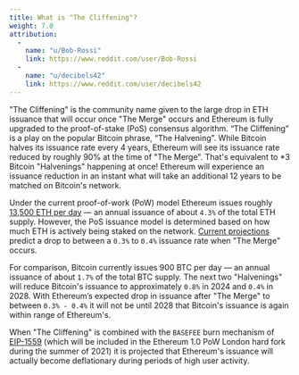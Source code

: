 ```yaml
---
title: What is "The Cliffening"?
weight: 7.0
attribution:
  -
    name: "u/Bob-Rossi"
    link: https://www.reddit.com/user/Bob-Rossi
  -
    name: "u/decibels42"
    link: https://www.reddit.com/user/decibels42
---
```


"The Cliffening" is the community name given to the large drop in ETH issuance that will occur once "The Merge" occurs and Ethereum is fully upgraded to the proof-of-stake (PoS) consensus algorithm. “The Cliffening” is a play on the popular Bitcoin phrase, “The Halvening”. While Bitcoin halves its issuance rate every 4 years, Ethereum will see its issuance rate reduced by roughly 90% at the time of "The Merge". That's equivalent to *3 Bitcoin "Halvenings" happening at once! Ethereum will experience an issuance reduction in an instant what will take an additional 12 years to be matched on Bitcoin's network.

Under the current proof-of-work (PoW) model Ethereum issues roughly [13,500 ETH per day](https://etherscan.io/chart/blockreward) — an annual issuance of about `4.3%` of the total ETH supply. However, the PoS issuance model is determined based on how much ETH is actively being staked on the network. [Current projections](https://i.imgur.com/8u5zY4l.jpg) predict a drop to between a `0.3%` to `0.4%` issuance rate when "The Merge" occurs.

For comparison, Bitcoin currently issues 900 BTC per day — an annual issuance of about `1.7%` of the total BTC supply. The next two "Halvenings" will reduce Bitcoin's issuance to approximately `0.8%` in 2024 and `0.4%` in 2028. With Ethereum’s expected drop in issuance after "The Merge" to between `0.3% - 0.4%` it will not be until 2028 that Bitcoin's issuance is again within range of Ethereum's.

When "The Cliffening" is combined with the `BASEFEE` burn mechanism of [EIP-1559](https://github.com/ethereum/EIPs/blob/master/EIPS/eip-1559.md) (which will be included in the Ethereum 1.0 PoW London hard fork during the summer of 2021) it is projected that Ethereum's issuance will actually become deflationary during periods of high user activity.